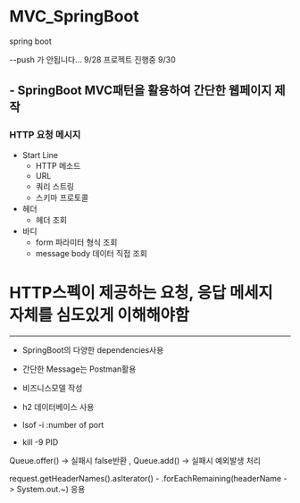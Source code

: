 # MVC_SpringBoot
spring boot

--push 가 안됩니다... 9/28 프로젝트 진행중 9/30

## - SpringBoot MVC패턴을 활용하여 간단한 웹페이지 제작

### HTTP 요청 메시지
* Start Line
   - HTTP 메소드
   - URL
   - 쿼리 스트링
   - 스키마 프로토콜
* 헤더
   - 헤더 조회
* 바디
   - form 파라미터 형식 조회
   - message body 데이터 직접 조회

# HTTP스펙이 제공하는 요청, 응답 메세지 자체를 심도있게 이해해야함
--------------------------------------

- SpringBoot의 다양한 dependencies사용
- 간단한 Message는 Postman활용
- 비즈니스모델 작성
- h2 데이터베이스 사용


- lsof -i :number of port
- kill -9 PID

Queue.offer() -> 실패시 false반환 , Queue.add() -> 실패시 예외발생 처리

request.getHeaderNames().asIterator()
      - .forEachRemaining(headerName -> System.out.~) 응용
